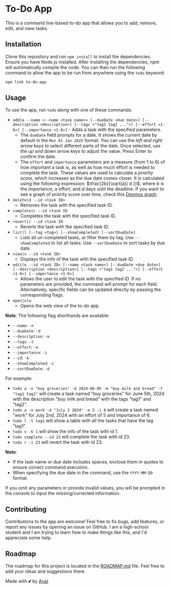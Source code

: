 # To-Do App

This is a command line-based to-do app that allows you to add, remove, edit, and view tasks.

## Installation

Clone this repository and run `npm install` to install the dependencies. Ensure you have Node.js installed.
After installing the dependencies, npm will automatically compile the code. You can then run the following command to allow the app to be run from anywhere using the `todo` keyword:

```sh
npm link to-do-app
```

## Usage

To use the app, run `todo` along with one of these commands:

* `add|a --name <--name <task name>> [--dueDate <due date>] [--description <description>] [--tags <"tag1 tag2 ...">] [--effort <1-6>] [--importance <1-6>]` - Adds a task with the specified parameters.
  * The `dueDate` field prompts for a date. It shows the current date by default in the `Mon 01 Jan 2025` format. You can use the *left and right arrow keys* to select different parts of the date. Once selected, use the *up and down arrow keys* to adjust the value. Press Enter to confirm the date.
  * The `effort` and `importance` parameters are a measure (from 1 to 6) of how important a task is, as well as how much effort is needed to complete the task. These values are used to calculate a *priority score*, which increases as the due date comes closer. It is calculated using the following expression: $\frac{2b}{\sqrt[a]{ d }}$, where $b$ is the importance, $a$ effort, and $d$ days until the deadline. If you want to see a graph of priority score over time, check this [Desmos graph](https://www.desmos.com/calculator/tawrfjp6m4).
* `delete|d --id <task ID>`
  * Removes the task with the specified task ID.
* `complete|c --id <task ID`
  * Completes the task with the specified task ID.
* `revert|c --id <task ID`
  * Reverts the task with the specified task ID.
* `list|l [--tag <tag>] [--showCompleted] [--sortDueDate]`
  * Lists all un-completed tasks, or filter them by tag. Use `--showCompleted` to list all tasks. Use `--sortDueDate` to sort tasks by due date.
* `view|v --id <task ID>`
  * Displays the info of the task with the specified task ID.
* `edit|e --id <task ID> [--name <task name>] [--dueDate <due date>] [--description <description>] [--tags <"tag1 tag2 ...">] [--effort <1-6>] [--importance <1-6>]`
  * Allows the user to edit the task with the specified ID. If no parameters are provided, the command will prompt for each field. Alternatively, specific fields can be updated directly by passing the corresponding flags.
* `open|o|w`
  * Opens the web view of the to-do app.

**Note**: The following flag shorthands are available:

* `--name`: `-n`
* `--dueDate`: `-d`
* `--description`: `-m`
* `--tags`: `-t`
* `--effort`: `-e`
* `--importance`: `-i`
* `--id`: `-k`
* `--showCompleted`: `-c`
* `--sortDueDate`: `-d`

For example:

* `todo a -n "buy groceries" -d 2024-06-05 -m "buy milk and bread" -t "tag1 tag2"` will create a task named "buy groceries" for June 5th, 2024 with the description "buy milk and bread" with the tags "tag1" and "tag2".
* `todo a -n work -d "July 2 2024" -e 5 -i 6` will create a task named "work" for July 2nd, 2024 with an effort of 5 and importance of 6.
* `todo l -t tag1` will show a table with all the tasks that have the tag "tag1".
* `todo v -k 1` will show the info of the task with id 1.
* `todo complete --id 23` will complete the task with id 23.
* `todo r -i 23` will revert the task with id 23.

**Note**:

* If the task name or due date includes spaces, enclose them in quotes to ensure correct command execution.
* When specifying the due date in the command, use the `YYYY-MM-DD` format.

If you omit any parameters or provide invalid values, you will be prompted in the console to input the missing/corrected information.

## Contributing

Contributions to the app are welcome! Feel free to fix bugs, add features, or report any issues by opening an issue on GitHub. I am a high-school student and I am trying to learn how to make things like this, and I'd appreciate some help.

## Roadmap

The roadmap for this project is located in the [ROADMAP.md](ROADMAP.md) file. Feel free to add your ideas and suggestions there.

Made with 💕 by [Araz](https://github.com/ArazEstprit)
